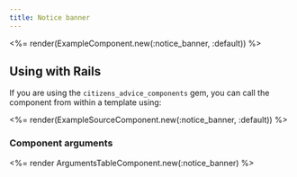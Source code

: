 ```yaml
---
title: Notice banner
---
```


<%= render(ExampleComponent.new(:notice_banner, :default)) %>

## Using with Rails

If you are using the `citizens_advice_components` gem, you can call the component from within a template using:

<%= render(ExampleSourceComponent.new(:notice_banner, :default)) %>

### Component arguments

<%= render ArgumentsTableComponent.new(:notice_banner) %>

